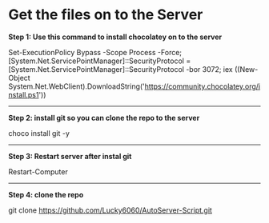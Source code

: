 # Get the files on to the Server

**Step 1: Use this command to install chocolatey on to the server**

Set-ExecutionPolicy Bypass -Scope Process -Force; [System.Net.ServicePointManager]::SecurityProtocol = [System.Net.ServicePointManager]::SecurityProtocol -bor 3072; iex ((New-Object System.Net.WebClient).DownloadString('https://community.chocolatey.org/install.ps1'))

--------------------------------------------------------
**Step 2: install git so you can clone the repo to the server**

choco install git -y

--------------------------------------------------------
**Step 3: Restart server after instal git**

Restart-Computer

--------------------------------------------------------
**Step 4: clone the repo**

git clone https://github.com/Lucky6060/AutoServer-Script.git
